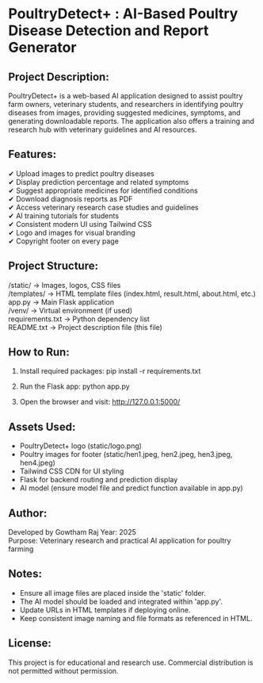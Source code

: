 PoultryDetect+ : AI-Based Poultry Disease Detection and Report Generator
=======================================================================

Project Description:
--------------------
PoultryDetect+ is a web-based AI application designed to assist poultry farm owners, veterinary students, and researchers in identifying poultry diseases from images, providing suggested medicines, symptoms, and generating downloadable reports. The application also offers a training and research hub with veterinary guidelines and AI resources.

Features:
---------
✔ Upload images to predict poultry diseases  
✔ Display prediction percentage and related symptoms  
✔ Suggest appropriate medicines for identified conditions  
✔ Download diagnosis reports as PDF  
✔ Access veterinary research case studies and guidelines  
✔ AI training tutorials for students  
✔ Consistent modern UI using Tailwind CSS  
✔ Logo and images for visual branding  
✔ Copyright footer on every page

Project Structure:
------------------
/static/                 -> Images, logos, CSS files  
/templates/              -> HTML template files (index.html, result.html, about.html, etc.)  
app.py                   -> Main Flask application  
/venv/                    -> Virtual environment (if used)  
requirements.txt         -> Python dependency list  
README.txt               -> Project description file (this file)

How to Run:
-----------
1. Install required packages:
   pip install -r requirements.txt

2. Run the Flask app:
   python app.py

3. Open the browser and visit:
   http://127.0.0.1:5000/

Assets Used:
------------
- PoultryDetect+ logo (static/logo.png)
- Poultry images for footer (static/hen1.jpeg, hen2.jpeg, hen3.jpeg, hen4.jpeg)
- Tailwind CSS CDN for UI styling
- Flask for backend routing and prediction display
- AI model (ensure model file and predict function available in app.py)

Author:
-------
Developed by Gowtham Raj 
Year: 2025  
Purpose: Veterinary research and practical AI application for poultry farming

Notes:
------
- Ensure all image files are placed inside the 'static' folder.
- The AI model should be loaded and integrated within 'app.py'.
- Update URLs in HTML templates if deploying online.
- Keep consistent image naming and file formats as referenced in HTML.

License:
--------
This project is for educational and research use. Commercial distribution is not permitted without permission.